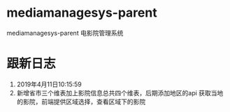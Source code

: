 # mediamanagesys-parent
mediamanagesys-parent 电影院管理系统

# 跟新日志

1. 2019年4月11日10:15:59
  1. 新增省市三个维表加上影院信息总共四个维表，后期添加地区的api 获取当地的影院，前端提供区域选择，查看区域下的影院
